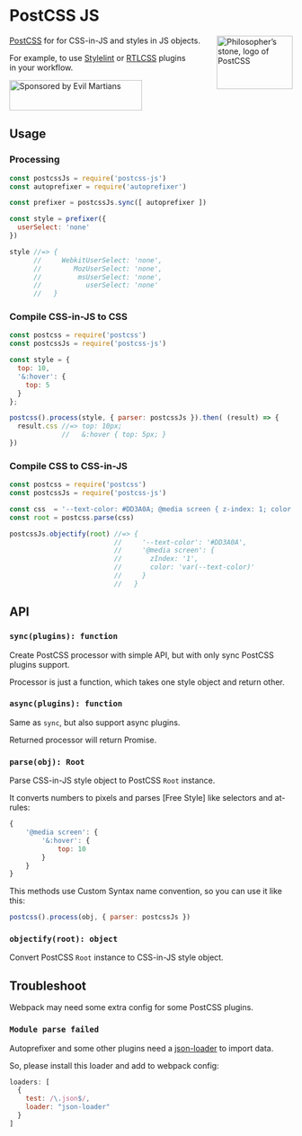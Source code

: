 # PostCSS JS

<img align="right" width="135" height="95"
     title="Philosopher’s stone, logo of PostCSS"
     src="https://postcss.org/logo-leftp.svg">

[PostCSS] for for CSS-in-JS and styles in JS objects.

For example, to use [Stylelint] or [RTLCSS] plugins in your workflow.

<a href="https://evilmartians.com/?utm_source=postcss-js">
  <img src="https://evilmartians.com/badges/sponsored-by-evil-martians.svg"
       alt="Sponsored by Evil Martians" width="236" height="54">
</a>

[Stylelint]: https://github.com/stylelint/stylelint
[PostCSS]:   https://github.com/postcss/postcss
[RTLCSS]:    https://github.com/MohammadYounes/rtlcss


## Usage

### Processing

```js
const postcssJs = require('postcss-js')
const autoprefixer = require('autoprefixer')

const prefixer = postcssJs.sync([ autoprefixer ])

const style = prefixer({
  userSelect: 'none'
})

style //=> {
      //     WebkitUserSelect: 'none',
      //        MozUserSelect: 'none',
      //         msUserSelect: 'none',
      //           userSelect: 'none'
      //   }
```


### Compile CSS-in-JS to CSS

```js
const postcss = require('postcss')
const postcssJs = require('postcss-js')

const style = {
  top: 10,
  '&:hover': {
    top: 5
  }
};

postcss().process(style, { parser: postcssJs }).then( (result) => {
  result.css //=> top: 10px;
             //   &:hover { top: 5px; }
})
```


### Compile CSS to CSS-in-JS

```js
const postcss = require('postcss')
const postcssJs = require('postcss-js')

const css  = '--text-color: #DD3A0A; @media screen { z-index: 1; color: var(--text-color) }'
const root = postcss.parse(css)

postcssJs.objectify(root) //=> {
                          //     '--text-color': '#DD3A0A',
                          //     '@media screen': {
                          //       zIndex: '1',
                          //       color: 'var(--text-color)'
                          //     }
                          //   }
```


## API

### `sync(plugins): function`

Create PostCSS processor with simple API, but with only sync PostCSS plugins
support.

Processor is just a function, which takes one style object and return other.


### `async(plugins): function`

Same as `sync`, but also support async plugins.

Returned processor will return Promise.


### `parse(obj): Root`

Parse CSS-in-JS style object to PostCSS `Root` instance.

It converts numbers to pixels and parses
[Free Style] like selectors and at-rules:

```js
{
    '@media screen': {
        '&:hover': {
            top: 10
        }
    }
}
```

This methods use Custom Syntax name convention, so you can use it like this:

```js
postcss().process(obj, { parser: postcssJs })
```


### `objectify(root): object`

Convert PostCSS `Root` instance to CSS-in-JS style object.


## Troubleshoot

Webpack may need some extra config for some PostCSS plugins.


### `Module parse failed`

Autoprefixer and some other plugins
need a [json-loader](https://github.com/webpack/json-loader) to import data.

So, please install this loader and add to webpack config:

```js
loaders: [
  {
    test: /\.json$/,
    loader: "json-loader"
  }
]
```
